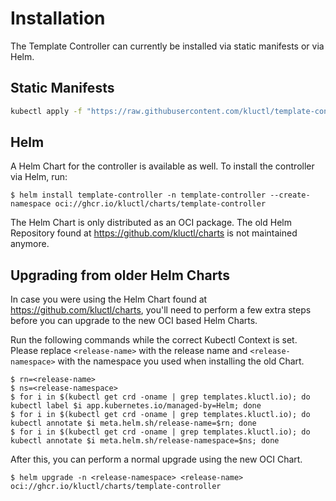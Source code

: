 <!-- This comment is uncommented when auto-synced to www-kluctl.io

---
title: Installation
description: Installation documentation
weight: 10
---
-->

# Installation

The Template Controller can currently be installed via static manifests or via Helm.

## Static Manifests
```sh
kubectl apply -f "https://raw.githubusercontent.com/kluctl/template-controller/v0.9.2/deploy/manifests/template-controller.yaml"
```

## Helm
A Helm Chart for the controller is available as well.
To install the controller via Helm, run:
```shell
$ helm install template-controller -n template-controller --create-namespace oci://ghcr.io/kluctl/charts/template-controller
```

The Helm Chart is only distributed as an OCI package. The old Helm Repository found at https://github.com/kluctl/charts
is not maintained anymore.

## Upgrading from older Helm Charts

In case you were using the Helm Chart found at https://github.com/kluctl/charts, you'll need to perform a few extra
steps before you can upgrade to the new OCI based Helm Charts.

Run the following commands while the correct Kubectl Context is set. Please replace `<release-name>` with the release
name and `<release-namespace>` with the namespace you used when installing the old Chart.

```shell
$ rn=<release-name>
$ ns=<release-namespace>
$ for i in $(kubectl get crd -oname | grep templates.kluctl.io); do kubectl label $i app.kubernetes.io/managed-by=Helm; done
$ for i in $(kubectl get crd -oname | grep templates.kluctl.io); do kubectl annotate $i meta.helm.sh/release-name=$rn; done
$ for i in $(kubectl get crd -oname | grep templates.kluctl.io); do kubectl annotate $i meta.helm.sh/release-namespace=$ns; done
```

After this, you can perform a normal upgrade using the new OCI Chart.

```shell
$ helm upgrade -n <release-namespace> <release-name> oci://ghcr.io/kluctl/charts/template-controller
```